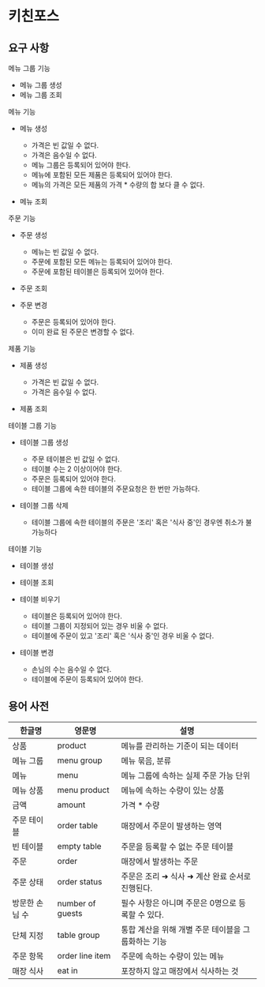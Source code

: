 # 키친포스

## 요구 사항

메뉴 그룹 기능
- 메뉴 그룹 생성
- 메뉴 그룹 조회

메뉴 기능
- 메뉴 생성
  - 가격은 빈 값일 수 없다.
  - 가격은 음수일 수 없다.
  - 메뉴 그룹은 등록되어 있어야 한다.
  - 메뉴에 포함된 모든 제품은 등록되어 있어야 한다.
  - 메뉴의 가격은 모든 제품의 가격 * 수량의 합 보다 클 수 없다.
  
- 메뉴 조회

주문 기능
- 주문 생성
  - 메뉴는 빈 값일 수 없다.
  - 주문에 포함된 모든 메뉴는 등록되어 있어야 한다.
  - 주문에 포함된 테이블은 등록되어 있어야 한다.
  
- 주문 조회

- 주문 변경
  - 주문은 등록되어 있어야 한다.
  - 이미 완료 된 주문은 변경할 수 없다.

제품 기능
- 제품 생성
  - 가격은 빈 값일 수 없다.
  - 가격은 음수일 수 없다.
  
- 제품 조회

테이블 그룹 기능
- 테이블 그룹 생성
  - 주문 테이블은 빈 값일 수 없다.
  - 테이블 수는 2 이상이어야 한다.
  - 주문은 등록되어 있어야 한다.
  - 테이블 그룹에 속한 테이블의 주문요청은 한 번만 가능하다.
  
- 테이블 그룹 삭제
  - 테이블 그룹에 속한 테이블의 주문은 '조리' 혹은 '식사 중'인 경우엔 취소가 불가능하다

테이블 기능
- 테이블 생성
- 테이블 조회
- 테이블 비우기
  - 테이블은 등록되어 있어야 한다.
  - 테이블 그룹이 지정되어 있는 경우 비울 수 없다.
  - 테이블에 주문이 있고 '조리' 혹은 '식사 중'인 경우 비울 수 없다.
  
- 테이블 변경
  - 손님의 수는 음수일 수 없다.
  - 테이블에 주문이 등록되어 있어야 한다.

## 용어 사전

| 한글명 | 영문명 | 설명 |
| --- | --- | --- |
| 상품 | product | 메뉴를 관리하는 기준이 되는 데이터 |
| 메뉴 그룹 | menu group | 메뉴 묶음, 분류 |
| 메뉴 | menu | 메뉴 그룹에 속하는 실제 주문 가능 단위 |
| 메뉴 상품 | menu product | 메뉴에 속하는 수량이 있는 상품 |
| 금액 | amount | 가격 * 수량 |
| 주문 테이블 | order table | 매장에서 주문이 발생하는 영역 |
| 빈 테이블 | empty table | 주문을 등록할 수 없는 주문 테이블 |
| 주문 | order | 매장에서 발생하는 주문 |
| 주문 상태 | order status | 주문은 조리 ➜ 식사 ➜ 계산 완료 순서로 진행된다. |
| 방문한 손님 수 | number of guests | 필수 사항은 아니며 주문은 0명으로 등록할 수 있다. |
| 단체 지정 | table group | 통합 계산을 위해 개별 주문 테이블을 그룹화하는 기능 |
| 주문 항목 | order line item | 주문에 속하는 수량이 있는 메뉴 |
| 매장 식사 | eat in | 포장하지 않고 매장에서 식사하는 것 |
